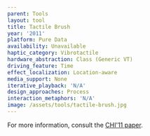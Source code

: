 ```yaml
---
parent: Tools
layout: tool
title: Tactile Brush
year: '2011'
platform: Pure Data
availability: Unavailable
haptic_category: Vibrotactile
hardware_abstraction: Class (Generic VT)
driving_feature: Time
effect_localization: Location-aware
media_support: None
iterative_playback: 'N/A'
design_approaches: Process
interaction_metaphors: 'N/A'
image: /assets/tools/tactile-brush.jpg
---
```

For more information, consult the [CHI'11 paper](https://doi.org/10.1145/1978942.1979235).
